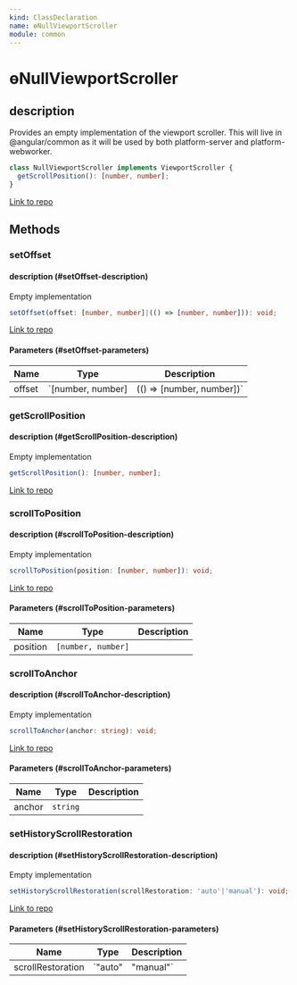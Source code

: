 ```yaml
---
kind: ClassDeclaration
name: ɵNullViewportScroller
module: common
---
```


# ɵNullViewportScroller

## description

Provides an empty implementation of the viewport scroller. This will
live in @angular/common as it will be used by both platform-server and platform-webworker.

```ts
class NullViewportScroller implements ViewportScroller {
  getScrollPosition(): [number, number];
}
```

[Link to repo](https://github.com/timdeschryver/angular/blob/master/packages/common/src/viewport_scroller.ts#L180-L207)

## Methods

### setOffset

#### description (#setOffset-description)

Empty implementation

```ts
setOffset(offset: [number, number]|(() => [number, number])): void;
```

[Link to repo](https://github.com/timdeschryver/angular/blob/master/packages/common/src/viewport_scroller.ts#L184-L184)

#### Parameters (#setOffset-parameters)

| Name   | Type              | Description               |
| ------ | ----------------- | ------------------------- |
| offset | `[number, number] | (() => [number, number])` |  |

### getScrollPosition

#### description (#getScrollPosition-description)

Empty implementation

```ts
getScrollPosition(): [number, number];
```

[Link to repo](https://github.com/timdeschryver/angular/blob/master/packages/common/src/viewport_scroller.ts#L189-L191)

### scrollToPosition

#### description (#scrollToPosition-description)

Empty implementation

```ts
scrollToPosition(position: [number, number]): void;
```

[Link to repo](https://github.com/timdeschryver/angular/blob/master/packages/common/src/viewport_scroller.ts#L196-L196)

#### Parameters (#scrollToPosition-parameters)

| Name     | Type               | Description |
| -------- | ------------------ | ----------- |
| position | `[number, number]` |             |

### scrollToAnchor

#### description (#scrollToAnchor-description)

Empty implementation

```ts
scrollToAnchor(anchor: string): void;
```

[Link to repo](https://github.com/timdeschryver/angular/blob/master/packages/common/src/viewport_scroller.ts#L201-L201)

#### Parameters (#scrollToAnchor-parameters)

| Name   | Type     | Description |
| ------ | -------- | ----------- |
| anchor | `string` |             |

### setHistoryScrollRestoration

#### description (#setHistoryScrollRestoration-description)

Empty implementation

```ts
setHistoryScrollRestoration(scrollRestoration: 'auto'|'manual'): void;
```

[Link to repo](https://github.com/timdeschryver/angular/blob/master/packages/common/src/viewport_scroller.ts#L206-L206)

#### Parameters (#setHistoryScrollRestoration-parameters)

| Name              | Type    | Description |
| ----------------- | ------- | ----------- |
| scrollRestoration | `"auto" | "manual"`   |  |
